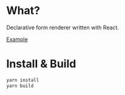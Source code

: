# What?

Declarative form renderer written with React.

[Example](https://github.com/jmas/form/blob/master/example.js)

# Install & Build

```sh
yarn install
yarn build
```
